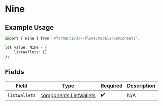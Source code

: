 # Nine

## Example Usage

```typescript
import { Nine } from "@formance/sdk-flows/models/components";

let value: Nine = {
    listWallets: {},
};
```

## Fields

| Field                                                            | Type                                                             | Required                                                         | Description                                                      |
| ---------------------------------------------------------------- | ---------------------------------------------------------------- | ---------------------------------------------------------------- | ---------------------------------------------------------------- |
| `listWallets`                                                    | [components.ListWallets](../../models/components/listwallets.md) | :heavy_check_mark:                                               | N/A                                                              |